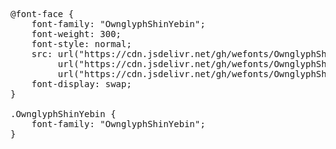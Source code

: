 <pre>
@font-face {
    font-family: "OwnglyphShinYebin";
    font-weight: 300;
    font-style: normal;
    src: url("https://cdn.jsdelivr.net/gh/wefonts/OwnglyphShinYebin/OwnglyphShinYebin.woff2") format("woff2"),
         url("https://cdn.jsdelivr.net/gh/wefonts/OwnglyphShinYebin/OwnglyphShinYebin.woff") format("woff"),
         url("https://cdn.jsdelivr.net/gh/wefonts/OwnglyphShinYebin/OwnglyphShinYebin.ttf") format("truetype");
    font-display: swap;
}

.OwnglyphShinYebin {
    font-family: "OwnglyphShinYebin";
}
  
</pre>
